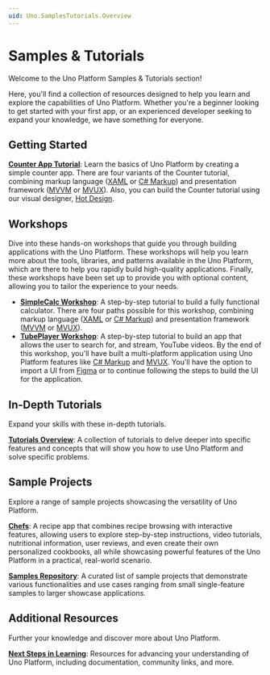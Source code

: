 ```yaml
---
uid: Uno.SamplesTutorials.Overview
---
```


# Samples & Tutorials

Welcome to the Uno Platform Samples & Tutorials section!

Here, you'll find a collection of resources designed to help you learn and explore the capabilities of Uno Platform. Whether you're a beginner looking to get started with your first app, or an experienced developer seeking to expand your knowledge, we have something for everyone.

## Getting Started

[**Counter App Tutorial**](xref:Uno.Workshop.Counter): Learn the basics of Uno Platform by creating a simple counter app. There are four variants of the Counter tutorial, combining markup language ([XAML](https://learn.microsoft.com/en-us/visualstudio/xaml-tools/xaml-overview) or [C# Markup](xref:Uno.Extensions.Markup.Overview)) and presentation framework ([MVVM](https://learn.microsoft.com/en-us/windows/apps/develop/data-binding/data-binding-and-mvvm) or [MVUX](xref:Uno.Extensions.Mvux.Overview)). Also, you can build the Counter tutorial using our visual designer, [Hot Design](xref:Uno.HotDesign.GetStarted.CounterTutorial).

## Workshops

Dive into these hands-on workshops that guide you through building applications with the Uno Platform.
These workshops will help you learn more about the tools, libraries, and patterns available in the Uno Platform, which are there to help you rapidly build high-quality applications. Finally, these workshops have been set up to provide you with optional content, allowing you to tailor the experience to your needs.

- [**SimpleCalc Workshop**](xref:Workshop.SimpleCalc.Overview): A step-by-step tutorial to build a fully functional calculator. There are four paths possible for this workshop, combining markup language ([XAML](https://learn.microsoft.com/en-us/visualstudio/xaml-tools/xaml-overview) or [C# Markup](xref:Uno.Extensions.Markup.Overview)) and presentation framework ([MVVM](https://learn.microsoft.com/en-us/windows/apps/develop/data-binding/data-binding-and-mvvm) or [MVUX](xref:Uno.Extensions.Mvux.Overview)).
- [**TubePlayer Workshop**](xref:Workshop.TubePlayer.Overview): A step-by-step tutorial to build an app that allows the user to search for, and stream, YouTube videos. By the end of this workshop, you'll have built a multi-platform application using Uno Platform features like [C# Markup](xref:Uno.Extensions.Markup.Overview) and [MVUX](xref:Uno.Extensions.Mvux.Overview). You'll have the option to import a UI from [Figma](https://aka.platform.uno/uno-figma) or to continue following the steps to build the UI for the application.

## In-Depth Tutorials

Expand your skills with these in-depth tutorials.

[**Tutorials Overview**](xref:Uno.Tutorials.Intro): A collection of tutorials to delve deeper into specific features and concepts that will show you how to use Uno Platform and solve specific problems.

## Sample Projects

Explore a range of sample projects showcasing the versatility of Uno Platform.

[**Chefs**](xref:Uno.Chefs.Overview): A recipe app that combines recipe browsing with interactive features, allowing users to explore step-by-step instructions, video tutorials, nutritional information, user reviews, and even create their own personalized cookbooks, all while showcasing powerful features of the Uno Platform in a practical, real-world scenario.

[**Samples Repository**](xref:Uno.Samples): A curated list of sample projects that demonstrate various functionalities and use cases ranging from small single-feature samples to larger showcase applications.

## Additional Resources

Further your knowledge and discover more about Uno Platform.

[**Next Steps in Learning**](xref:Uno.GetStarted.NextSteps): Resources for advancing your understanding of Uno Platform, including documentation, community links, and more.
